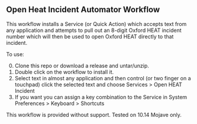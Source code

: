 ## Open Heat Incident Automator Workflow

This workflow installs a Service (or Quick Action) which accepts text from any application and attempts to pull out an 8-digit Oxford HEAT incident number which will then be used to open Oxford HEAT directly to that incident.

To use:

0. Clone this repo or download a release and untar/unzip.
0. Double click on the workflow to install it.
0. Select text in almost any application and then control (or two finger on a touchpad) click the selected text and choose Services > Open HEAT Incident
0. If you want you can assign a key combination to the Service in System Preferences > Keyboard > Shortcuts

This workflow is provided without support. Tested on 10.14 Mojave only.
